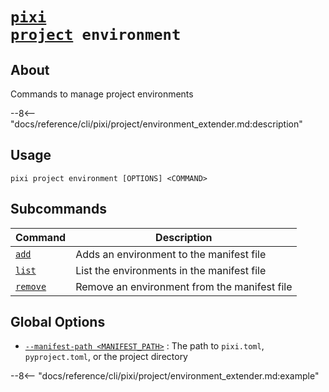 # <code>[pixi](../../pixi.md) [project](../project.md) environment</code>

## About
Commands to manage project environments

--8<-- "docs/reference/cli/pixi/project/environment_extender.md:description"

## Usage
```
pixi project environment [OPTIONS] <COMMAND>
```

## Subcommands
| Command | Description |
|---------|-------------|
| [`add`](add) | Adds an environment to the manifest file |
| [`list`](list) | List the environments in the manifest file |
| [`remove`](remove) | Remove an environment from the manifest file |


## Global Options
- <a id="arg---manifest-path" href="#arg---manifest-path">`--manifest-path <MANIFEST_PATH>`</a>
:  The path to `pixi.toml`, `pyproject.toml`, or the project directory

--8<-- "docs/reference/cli/pixi/project/environment_extender.md:example"
